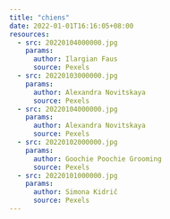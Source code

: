 ```yaml
---
title: "chiens"
date: 2022-01-01T16:16:05+08:00
resources:
  - src: 20220104000000.jpg
    params:
      author: Ilargian Faus
      source: Pexels
  - src: 20220103000000.jpg
    params:
      author: Alexandra Novitskaya
      source: Pexels
  - src: 20220104000000.jpg
    params:
      author: Alexandra Novitskaya
      source: Pexels
  - src: 20220102000000.jpg
    params:
      author: Goochie Poochie Grooming
      source: Pexels
  - src: 20220101000000.jpg
    params:
      author: Simona Kidrič
      source: Pexels
---
```

